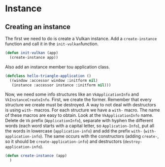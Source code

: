 
# Instance

## Creating an instance

The first we need to do is create a Vulkan instance. Add a `create-instance` function and call it in the `init-vulkan`function.

```lisp
(defun init-vulkan (app)
  (create-instance app))
```

Also add an instance member tou application class.

```lisp
(defclass hello-triangle-application ()
  ((window :accessor window :initform nil)
   (instance :accessor instance :initform nil)))
```

Now, we need some info structures like an `VkApplicationInfo` and `VkInstanceCreateInfo`. First, we create the former. Remember that every structure we create must be destroyed. A way to not deal with destructors is using `with-` macros. For each structure we have a `with-` macro. The name of these macros are easy to obtain. Look at the `VkApplicationInfo` name. Delete de `Vk` prefix (`ApplicationInfo`), separate with hyphen the different words (each word starts with a capital letter, so `Application-Info`), put all the words in lowercase (`application-info`) and add the prefix `with-` (`with-application-info`). The same occurs with the constructors (adding `create-`, so it should be `create-application-info`) and destructors (`destroy-application-info`).

```lisp
(defun create-instance (app)
  )
```
